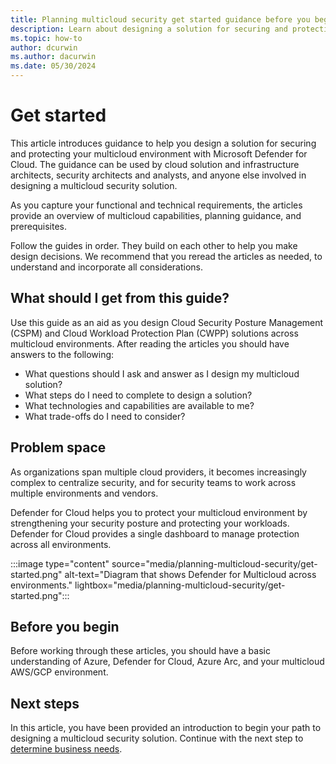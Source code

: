 ```yaml
---
title: Planning multicloud security get started guidance before you begin cloud solution
description: Learn about designing a solution for securing and protecting your multicloud environment with Microsoft Defender for Cloud.
ms.topic: how-to
author: dcurwin
ms.author: dacurwin
ms.date: 05/30/2024
---
```


# Get started

This article introduces guidance to help you design a solution for securing and protecting your multicloud environment with Microsoft Defender for Cloud. The guidance can be used by cloud solution and infrastructure architects, security architects and analysts, and anyone else involved in designing a multicloud security solution.

As you capture your functional and technical requirements, the articles provide an overview of multicloud capabilities, planning guidance, and prerequisites.

Follow the guides in order. They build on each other to help you make design decisions. We recommend that you reread the articles as needed, to understand and incorporate all considerations.

## What should I get from this guide?

Use this guide as an aid as you design Cloud Security Posture Management (CSPM) and Cloud Workload Protection Plan (CWPP) solutions across multicloud environments. After reading the articles you should have answers to the following:

- What questions should I ask and answer as I design my multicloud solution?
- What steps do I need to complete to design a solution?
- What technologies and capabilities are available to me?
- What trade-offs do I need to consider?

## Problem space

As organizations span multiple cloud providers, it becomes increasingly complex to centralize security, and for security teams to work across multiple environments and vendors.

Defender for Cloud helps you to protect your multicloud environment by strengthening your security posture and protecting your workloads. Defender for Cloud provides a single dashboard to manage protection across all environments.

:::image type="content" source="media/planning-multicloud-security/get-started.png" alt-text="Diagram that shows Defender for Multicloud across environments." lightbox="media/planning-multicloud-security/get-started.png":::

## Before you begin

Before working through these articles, you should have a basic understanding of Azure, Defender for Cloud, Azure Arc, and your multicloud AWS/GCP environment.

## Next steps

In this article, you have been provided an introduction to begin your path to designing a multicloud security solution. Continue with the next step to [determine business needs](plan-multicloud-security-determine-business-needs.md).
